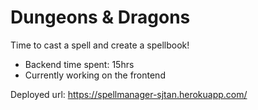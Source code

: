 # Dungeons & Dragons

Time to cast a spell and create a spellbook!

- Backend time spent: 15hrs
- Currently working on the frontend

Deployed url: https://spellmanager-sjtan.herokuapp.com/
